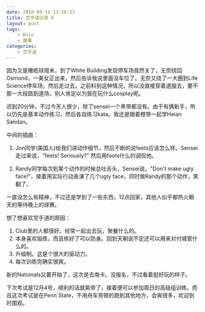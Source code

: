 ```yaml
---
date: 2010-09-11 13:58:57
title: 空手道记录 6
layout: post
tags:
    - Dojo
    - 趣事
categories:
    - 空手道
---
```

因为又是橄榄球周末，到了White Building发现停车场竟然关了，无奈绕回Osmond，一美女正出来，然后告诉我说里面没车位了。无奈又绕了一大圈到Life Science停车场，然后走过去。之前料到这种情况，所以没直接穿着道服去，要不那一大段路到道场，别人肯定以为我在玩什么cosplay呢。

迟到20分钟，不过今天人很少，除了sensei一个黑带都没有。由于有俩新手，所以仍先是基本动作练习，然后各自练习kata。我还是跟着橙带一起学Heian Sandan。

中间的插曲：

1. Jon同学(美国人)给我们讲动作细节，然后不断的说feets应该怎么样。Sensei走过来说，"feets! Seriously?" 然后用foots什么的调侃他。

2. Randy同学每次到某个动作的时候总吐舌头，Sensei说，"Don't make ugly face!"，接着用实际行动表演了几个ugly face，同时做Randy的那个动作，笑翻了。

一直没怎么有精神，不过还是学到了一些东西，12点回家，其他人似乎都热火朝天的等待晚上的球赛。

想了想喜欢空手道的原因：
1. Club里的人都很好。经常一起出去玩，聚餐什么的。
2. 本身喜欢锻炼，而且练好了可以防身。回到天朝说不定还可以用来对付城管什么的。
3. 升级制。这是个很大的驱动力。
4. 每次训练完确实很爽。

新的Nationals又要开始了，这次是去南卡。没报名，不过看着挺好玩的样子。

下次考试是12月4号，顺利的话就紫带了，接着便可以参加周日的高级组训练。而且这次考试是在Penn State，不用舟车劳顿的跑到其他地方，会爽很多，欢迎到时围观。